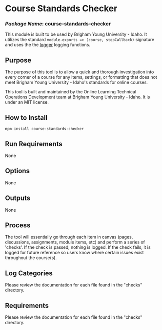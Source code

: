# Course Standards Checker
### *Package Name*: course-standards-checker

This module is built to be used by Brigham Young University - Idaho. It utilizes the standard `module.exports => (course, stepCallback)` signature and uses the the [logger](https://github.com/byuitechops/logger) logging functions.

## Purpose

The purpose of this tool is to allow a quick and thorough investigation into every corner of a course for any items, settings, or formatting that does not meet Brigham Young University - Idaho's standards for online courses.

This tool is built and maintained by the Online Learning Technical Operations Development team at Brigham Young University - Idaho. It is under an MIT license.

## How to Install

```
npm install course-standards-checker
```

## Run Requirements

None

## Options

None

## Outputs

None

## Process

The tool will essentially go through each item in canvas (pages, discussions, assignments, module items, etc) and perform a series of 'checks'. If the check is passed, nothing is logged. If the check fails, it is logged for future reference so users know where certain issues exist throughout the course(s).

## Log Categories

Please review the documentation for each file found in the "checks" directory.

## Requirements

Please review the documentation for each file found in the "checks" directory.
